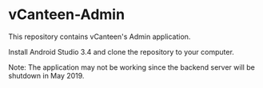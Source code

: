 # vCanteen-Admin
This repository contains vCanteen's Admin application.

Install Android Studio 3.4 and clone the repository to your computer.

Note: The application may not be working since the backend server will be shutdown in May 2019.
